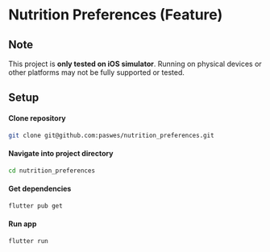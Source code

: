 # Nutrition Preferences (Feature)
## Note
This project is **only tested on iOS simulator**. Running on physical devices or other platforms may not be fully supported or tested.
## Setup
#### Clone repository
```bash
git clone git@github.com:paswes/nutrition_preferences.git
```
#### Navigate into project directory
```bash
cd nutrition_preferences
```
#### Get dependencies
```bash
flutter pub get
```
#### Run app
```bash
flutter run
```


